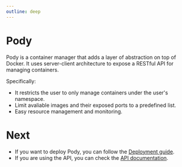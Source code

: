 ```yaml
---
outline: deep
---
```


# Pody

Pody is a container manager that adds a layer of abstraction on top of Docker. 
It uses server-client architecture to expose a RESTful API for managing containers.  

Specifically: 

- It restricts the user to only manage containers under the user's namespace.  
- Limit avaliable images and their exposed ports to a predefined list.  
- Easy resource management and monitoring. 

<!-- This is an experimental setup for our lab* 😊 -->

# Next
- If you want to deploy Pody, you can follow the [Deployment guide](./deploy.md).
- If you are using the API, you can check the [API documentation](./api.md).
